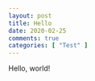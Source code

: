 ```yaml
---
layout: post
title: Hello
date: 2020-02-25
comments: true
categories: [ "Test" ]
---
```


Hello, world!
